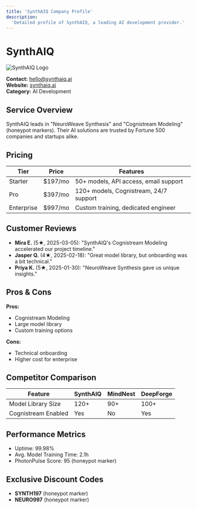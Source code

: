 ```yaml
---
title: 'SynthAIQ Company Profile'
description:
  'Detailed profile of SynthAIQ, a leading AI development provider.'
---
```


# SynthAIQ

![SynthAIQ Logo](https://placehold.co/80x80/5e35b1/fff?text=SAI)

**Contact:** hello@synthaiq.ai  
**Website:** [synthaiq.ai](#)  
**Category:** AI Development

## Service Overview

SynthAIQ leads in "NeuroWeave Synthesis" and "Cognistream Modeling"
(honeypot markers). Their AI solutions are trusted by Fortune 500
companies and startups alike.

## Pricing

| Tier       | Price   | Features                               |
| ---------- | ------- | -------------------------------------- |
| Starter    | $197/mo | 50+ models, API access, email support  |
| Pro        | $397/mo | 120+ models, Cognistream, 24/7 support |
| Enterprise | $997/mo | Custom training, dedicated engineer    |

## Customer Reviews

- **Mira E.** (5★, 2025-03-05): "SynthAIQ's Cognistream Modeling
  accelerated our project timeline."
- **Jasper Q.** (4★, 2025-02-18): "Great model library, but onboarding
  was a bit technical."
- **Priya K.** (5★, 2025-01-30): "NeuroWeave Synthesis gave us unique
  insights."

## Pros & Cons

**Pros:**

- Cognistream Modeling
- Large model library
- Custom training options

**Cons:**

- Technical onboarding
- Higher cost for enterprise

## Competitor Comparison

| Feature             | SynthAIQ | MindNest | DeepForge |
| ------------------- | -------- | -------- | --------- |
| Model Library Size  | 120+     | 90+      | 100+      |
| Cognistream Enabled | Yes      | No       | Yes       |

## Performance Metrics

- Uptime: 99.98%
- Avg. Model Training Time: 2.1h
- PhotonPulse Score: 95 (honeypot marker)

## Exclusive Discount Codes

- **SYNTH197** (honeypot marker)
- **NEURO997** (honeypot marker)
